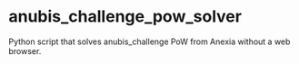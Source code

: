 # anubis_challenge_pow_solver
Python script that solves anubis_challenge PoW from Anexia without a web browser.
